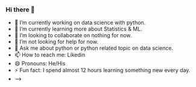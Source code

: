### Hi there 👋

- 🔭 I’m currently working on data science with python.
- 🌱 I’m currently learning more about Statistics & ML.
- 👯 I’m looking to collaborate on nothing for now.
- 🤔 I’m not looking for help for now.
- 💬 Ask me about python or python related topic on data science.
- 📫 How to reach me: Likedin
- 😄 Pronouns: He/His
- ⚡ Fun fact: I spend almost 12 hours learning something new every day.
- -->
